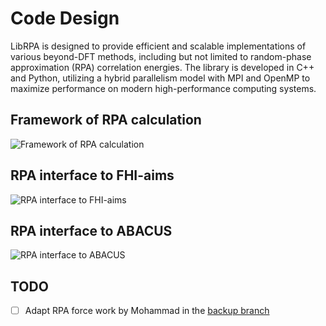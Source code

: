 # Code Design

LibRPA is designed to provide efficient and scalable implementations of various beyond-DFT methods, including but not limited to random-phase approximation (RPA) correlation energies. The library is developed in C++ and Python, utilizing a hybrid parallelism model with MPI and OpenMP to maximize performance on modern high-performance computing systems.

## Framework of RPA calculation

![Framework of RPA calculation](../assets/librpa_flowchat.jpg)

## RPA interface to FHI-aims

![RPA interface to FHI-aims](../assets/aims_interface.drawio.jpg)

## RPA interface to ABACUS

![RPA interface to ABACUS](../assets/abacus_interface.drawio.jpg)

## TODO

- [ ] Adapt RPA force work by Mohammad in the [backup branch](https://github.com/Srlive1201/LibRPA/tree/master-backup-240416)
